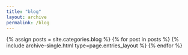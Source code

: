 ```yaml
---
title: "blog"
layout: archive
permalink: /blog
---
```



{% assign posts = site.categories.blog %}
{% for post in posts %} {% include archive-single.html type=page.entries_layout %} {% endfor %}